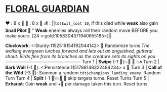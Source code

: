 # [**__FLORAL GUARDIAN__**](<https://www.youtube.com/watch?v=1UrhOkLg7X0>) 
❤️ : 8 x 👥
🔷 : 8 x 👥
💰 : ||`tdt$wit_loot 10`, if this died while __weak__ also gain **Snail Pilot** 🐌 " __Weak__ enemies always roll their random move BEFORE you make yours. [24 <:gold:1058304371940655185>]||

**Clockwork**: <:Sturdy:1152516154192044142> 🔀 Randomize turns
*The walking evergreen lurches forward and lets out an anguished, gutteral shout. Birds flee from its branches as the creature sets its sights on you*
—————————————————
Turn 1  | **Swipe** (-1 🔷):boom:🎯 🔀 :boom::cyclone:
Turn 2 | **Bark Wall** (-1 🔷): <:Persistence:1151788148322484234> x 👥
Turn 3 | **Call of the Wild** (-3 🔷): Summon a random `tdt$champions_landing_enemy`. Random Turn
Turn 4 | **Split** (-1 🔷):boom::no_entry_sign: :twisted_rightwards_arrows: skip targets turns. Reset Turns
Turn 5 | **Exhaust**: Gain __weak__ and +🔷 per damage taken this turn. Reset turns.
